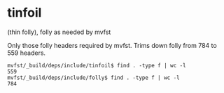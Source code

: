 # tinfoil
(thin folly), folly as needed by mvfst

Only those folly headers required by mvfst. Trims down folly from 784 to 559 headers.

```shell
mvfst/_build/deps/include/tinfoil$ find . -type f | wc -l
559
mvfst/_build/deps/include/folly$ find . -type f | wc -l
784
```
